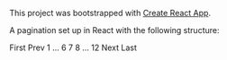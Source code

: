 This project was bootstrapped with [Create React App](https://github.com/facebookincubator/create-react-app).

A pagination set up in React with the following structure:

First Prev 1 ... 6 7 8 ... 12 Next Last